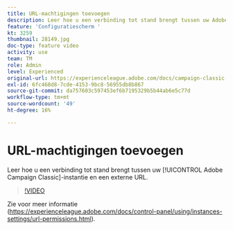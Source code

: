 ```yaml
---
title: URL-machtigingen toevoegen
description: Leer hoe u een verbinding tot stand brengt tussen uw Adobe Campaign Classic-instantie en een externe URL.
feature: 'Configuratiescherm '
kt: 3259
thumbnail: 28149.jpg
doc-type: feature video
activity: use
team: TM
role: Admin
level: Experienced
original-url: https://experienceleague.adobe.com/docs/campaign-classic-learn/tutorials/administrating/control-panel-acc/adding-url-permissions.html
exl-id: 6fc468d8-7cde-4153-9bc8-56955db8b867
source-git-commit: da757603c597453ef6b7195329b5b44ab6e5c77d
workflow-type: tm+mt
source-wordcount: '49'
ht-degree: 16%

---
```


# URL-machtigingen toevoegen

Leer hoe u een verbinding tot stand brengt tussen uw [!UICONTROL Adobe Campaign Classic]-instantie en een externe URL.

>[!VIDEO](https://video.tv.adobe.com/v/28149?quality=12)

Zie voor meer informatie (https://experienceleague.adobe.com/docs/control-panel/using/instances-settings/url-permissions.html).
